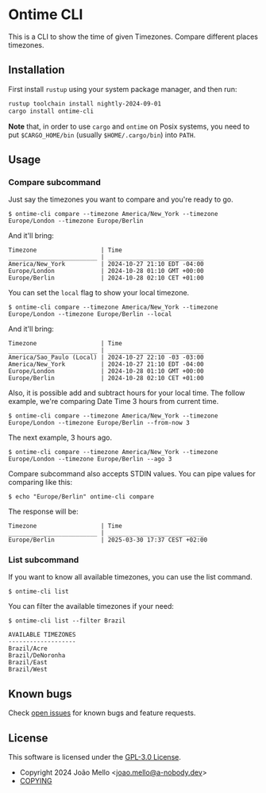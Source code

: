 # Ontime CLI

This is a CLI to show the time of given Timezones.
Compare different places timezones.

## Installation

First install `rustup` using your system package manager, and then run:

```sh
rustup toolchain install nightly-2024-09-01
cargo install ontime-cli
```

**Note** that, in order to use `cargo` and `ontime` on Posix systems, you need
to put `$CARGO_HOME/bin` (usually `$HOME/.cargo/bin`) into `PATH`.

## Usage

### Compare subcommand
Just say the timezones you want to compare and you're ready to go.
```
$ ontime-cli compare --timezone America/New_York --timezone Europe/London --timezone Europe/Berlin
```
And it'll bring:
```
Timezone                  | Time
_________________________ | ___________________________
America/New_York          | 2024-10-27 21:10 EDT -04:00
Europe/London             | 2024-10-28 01:10 GMT +00:00
Europe/Berlin             | 2024-10-28 02:10 CET +01:00
```

You can set the `local` flag to show your local timezone.

```
$ ontime-cli compare --timezone America/New_York --timezone Europe/London --timezone Europe/Berlin --local
```
And it'll bring:
```
Timezone                  | Time
_________________________ | ___________________________
America/Sao_Paulo (Local) | 2024-10-27 22:10 -03 -03:00
America/New_York          | 2024-10-27 21:10 EDT -04:00
Europe/London             | 2024-10-28 01:10 GMT +00:00
Europe/Berlin             | 2024-10-28 02:10 CET +01:00
```
Also, it is possible add and subtract hours for your local time.
The follow example, we're comparing Date Time 3 hours from current time.

```
$ ontime-cli compare --timezone America/New_York --timezone  Europe/London --timezone Europe/Berlin --from-now 3
```
The next example, 3 hours ago.

```
$ ontime-cli compare --timezone America/New_York --timezone Europe/London --timezone Europe/Berlin --ago 3
```
Compare subcommand also accepts STDIN values. You can pipe values for comparing like this:
```
$ echo "Europe/Berlin" ontime-cli compare
```
The response will be:
```
Timezone                  | Time
_________________________ | ___________________________
Europe/Berlin             | 2025-03-30 17:37 CEST +02:00
```

### List subcommand
If you want to know all available timezones, you can use the list command.
```
$ ontime-cli list
```
You can filter the available timezones if your need:
```
$ ontime-cli list --filter Brazil
```

```
AVAILABLE TIMEZONES
-------------------
Brazil/Acre
Brazil/DeNoronha
Brazil/East
Brazil/West
```

## Known bugs

Check [open issues][] for known bugs and feature requests.

## License

This software is licensed under the [GPL-3.0 License][].

- Copyright 2024 João Mello &lt;joao.mello@a-nobody.dev&gt;
- [COPYING][]

[GPL-3.0 License]: https://opensource.org/license/gpl-3-0
[COPYING]: https://github.com/jcomello/ontime-cli?tab=GPL-3.0-1-ov-file
[open issues]: https://github.com/jcomello/ontime-cli/issues
[Please Installer]: https://crates.io/crates/ontime
